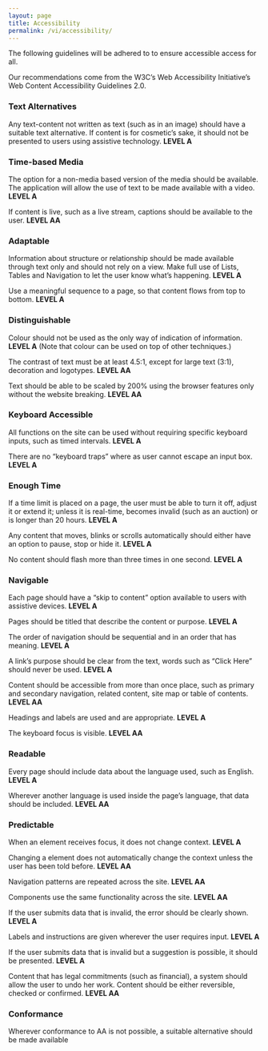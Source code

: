 ```yaml
---
layout: page
title: Accessibility
permalink: /vi/accessibility/
---
```


The following guidelines will be adhered to to ensure accessible access for all.

Our recommendations come from the W3C’s Web Accessibility Initiative’s Web Content Accessibility Guidelines 2.0.

### Text Alternatives

Any text-content not written as text (such as in an image) should have a suitable text alternative. If content is for cosmetic’s sake, it should not be presented to users using assistive technology. **LEVEL A**


### Time-based Media

The option for a non-media based version of the media should be available. The application will allow the use of text to be made available with a video. **LEVEL A**


If content is live, such as a live stream, captions should be available to the user. **LEVEL AA**


### Adaptable

Information about structure or relationship should be made available through text only and should not rely on a view. Make full use of Lists, Tables and Navigation to let the user know what’s happening. **LEVEL A**

Use a meaningful sequence to a page, so that content flows from top to bottom. **LEVEL A**


### Distinguishable

Colour should not be used as the only way of indication of information. **LEVEL A** (Note that colour can be used on top of other techniques.)

The contrast of text must be at least 4.5:1, except for large text (3:1), decoration and logotypes. **LEVEL AA**

Text should be able to be scaled by 200% using the browser features only without the website breaking. **LEVEL AA**


### Keyboard Accessible

All functions on the site can be used without requiring specific keyboard inputs, such as timed intervals. **LEVEL A**

There are no “keyboard traps” where as user cannot escape an input box. **LEVEL A**


### Enough Time

If a time limit is placed on a page, the user must be able to turn it off, adjust it or extend it; unless it is real-time, becomes invalid (such as an auction) or is longer than 20 hours. **LEVEL A**

Any content that moves, blinks or scrolls automatically should either have an option to pause, stop or hide it. **LEVEL A**

No content should flash more than three times in one second. **LEVEL A**


### Navigable

Each page should have a “skip to content” option available to users with assistive devices. **LEVEL A**

Pages should be titled that describe the content or purpose. **LEVEL A**

The order of navigation should be sequential and in an order that has meaning. **LEVEL A**

A link’s purpose should be clear from the text, words such as “Click Here” should never be used. **LEVEL A**

Content should be accessible from more than once place, such as primary and secondary navigation, related content, site map or table of contents. **LEVEL AA**

Headings and labels are used and are appropriate. **LEVEL A**

The keyboard focus is visible. **LEVEL AA**


### Readable

Every page should include data about the language used, such as English. **LEVEL A**

Wherever another language is used inside the page’s language, that data should be included. **LEVEL AA**


### Predictable

When an element receives focus, it does not change context. **LEVEL A**

Changing a element does not automatically change the context unless the user has been told before. **LEVEL AA**

Navigation patterns are repeated across the site. **LEVEL AA**

Components use the same functionality across the site. **LEVEL AA**

If the user submits data that is invalid, the error should be clearly shown. **LEVEL A**

Labels and instructions are given wherever the user requires input. **LEVEL A**

If the user submits data that is invalid but a suggestion is possible, it should be presented. **LEVEL A**

Content that has legal commitments (such as financial), a system should allow the user to undo her work. Content should be either reversible, checked or confirmed. **LEVEL AA**


### Conformance

Wherever conformance to AA is not possible, a suitable alternative should be made available
